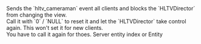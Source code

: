 <function name="SetCameraMan" parent="sourcetv" type="libraryfunc">
	<description>
		Sends the `hltv_cameraman` event all clients and blocks the `HLTVDirector` from changing the view.<br>
		Call it with `0` / `NULL` to reset it and let the `HLTVDirector` take control again.
		<note>
			This won't set it for new clients.<br>
			You have to call it again for thoes.
		</note>
	</description>
	<realm>Server</realm>
	<args>
		<arg name="entityIndex" type="number">entity index or <page>Entity</page></arg>
	</args>
</function>